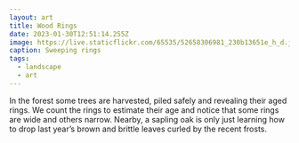 ```yaml
---
layout: art
title: Wood Rings
date: 2023-01-30T12:51:14.255Z
image: https://live.staticflickr.com/65535/52658306981_230b13651e_h_d.jpg
caption: Sweeping rings
tags:
  - landscape
  - art
---
```

In the forest some trees are harvested, piled safely and revealing their aged rings. We count the rings to estimate their age and notice that some rings are wide and others narrow. Nearby, a sapling oak is only just learning how to drop last year’s brown and brittle leaves curled by the recent frosts.